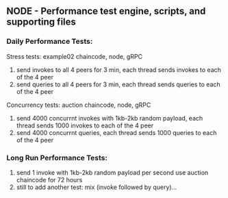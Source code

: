 ## NODE - Performance test engine, scripts, and supporting files


### Daily Performance Tests:
 
Stress tests: example02 chaincode, node, gRPC

1. send invokes to all 4 peers for 3 min, each thread sends invokes to each of the 4 peer
2. send queries to all 4 peers for 3 min, each thread sends queries to each of the 4 peer

Concurrency tests: auction chaincode, node, gRPC

1. send 4000 concurrnt invokes with 1kb-2kb random payload, each thread sends 1000 invokes to each of the 4 peer
2. send 4000 concurrnt queries, each thread sends 1000 queries to each of the 4 peer

 
### Long Run Performance Tests:

1. send 1 invoke with 1kb-2kb random payload per second use auction chaincode for 72 hours
2. still to add another test: mix (invoke followed by query)...

